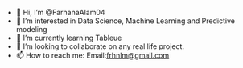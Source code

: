 - 👋 Hi, I’m @FarhanaAlam04
- 👀 I’m interested in Data Science, Machine Learning and Predictive modeling
- 🌱 I’m currently learning Tableue
- 💞️ I’m looking to collaborate on any real life project.
- 📫 How to reach me: Email:frhnlm@gmail.com

<!---
FarhanaAlam04/FarhanaAlam04 is a ✨ special ✨ repository because its `README.md` (this file) appears on your GitHub profile.
You can click the Preview link to take a look at your changes.
--->

